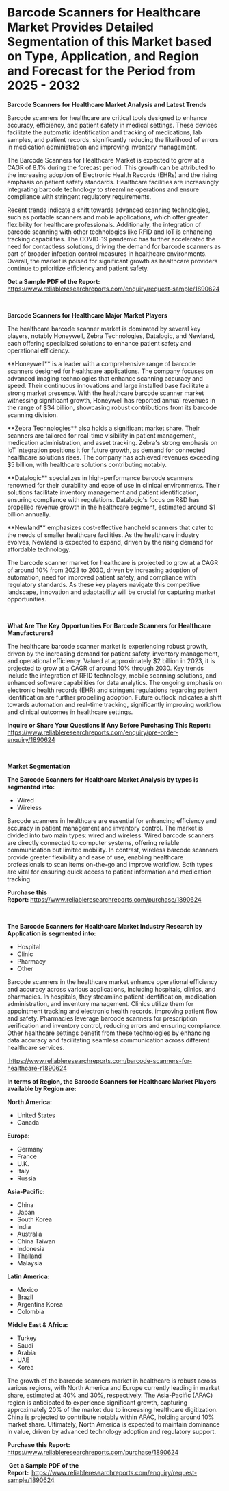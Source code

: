 <p><h1>Barcode Scanners for Healthcare Market Provides Detailed Segmentation of this Market based on Type, Application, and Region and Forecast for the Period from 2025 - 2032</h1></p><p><strong>Barcode Scanners for Healthcare Market Analysis and Latest Trends</strong></p>
<p><p>Barcode scanners for healthcare are critical tools designed to enhance accuracy, efficiency, and patient safety in medical settings. These devices facilitate the automatic identification and tracking of medications, lab samples, and patient records, significantly reducing the likelihood of errors in medication administration and improving inventory management.</p><p>The Barcode Scanners for Healthcare Market is expected to grow at a CAGR of 8.1% during the forecast period. This growth can be attributed to the increasing adoption of Electronic Health Records (EHRs) and the rising emphasis on patient safety standards. Healthcare facilities are increasingly integrating barcode technology to streamline operations and ensure compliance with stringent regulatory requirements. </p><p>Recent trends indicate a shift towards advanced scanning technologies, such as portable scanners and mobile applications, which offer greater flexibility for healthcare professionals. Additionally, the integration of barcode scanning with other technologies like RFID and IoT is enhancing tracking capabilities. The COVID-19 pandemic has further accelerated the need for contactless solutions, driving the demand for barcode scanners as part of broader infection control measures in healthcare environments. Overall, the market is poised for significant growth as healthcare providers continue to prioritize efficiency and patient safety.</p></p>
<p><strong>Get a Sample PDF of the Report:&nbsp;</strong> <a href="https://www.reliableresearchreports.com/enquiry/request-sample/1890624?utm_campaign=13&utm_medium=2&utm_source=Github&utm_content=ia&utm_term=12042025&utm_id=barcode-scanners-for-healthcare">https://www.reliableresearchreports.com/enquiry/request-sample/1890624</a></p>
<p>&nbsp;</p>
<p><strong>Barcode Scanners for Healthcare Major Market Players</strong></p>
<p><p>The healthcare barcode scanner market is dominated by several key players, notably Honeywell, Zebra Technologies, Datalogic, and Newland, each offering specialized solutions to enhance patient safety and operational efficiency.</p><p>**Honeywell** is a leader with a comprehensive range of barcode scanners designed for healthcare applications. The company focuses on advanced imaging technologies that enhance scanning accuracy and speed. Their continuous innovations and large installed base facilitate a strong market presence. With the healthcare barcode scanner market witnessing significant growth, Honeywell has reported annual revenues in the range of $34 billion, showcasing robust contributions from its barcode scanning division.</p><p>**Zebra Technologies** also holds a significant market share. Their scanners are tailored for real-time visibility in patient management, medication administration, and asset tracking. Zebra's strong emphasis on IoT integration positions it for future growth, as demand for connected healthcare solutions rises. The company has achieved revenues exceeding $5 billion, with healthcare solutions contributing notably.</p><p>**Datalogic** specializes in high-performance barcode scanners renowned for their durability and ease of use in clinical environments. Their solutions facilitate inventory management and patient identification, ensuring compliance with regulations. Datalogic's focus on R&D has propelled revenue growth in the healthcare segment, estimated around $1 billion annually.</p><p>**Newland** emphasizes cost-effective handheld scanners that cater to the needs of smaller healthcare facilities. As the healthcare industry evolves, Newland is expected to expand, driven by the rising demand for affordable technology.</p><p>The barcode scanner market for healthcare is projected to grow at a CAGR of around 10% from 2023 to 2030, driven by increasing adoption of automation, need for improved patient safety, and compliance with regulatory standards. As these key players navigate this competitive landscape, innovation and adaptability will be crucial for capturing market opportunities.</p></p>
<p>&nbsp;</p>
<p><strong>What Are The Key Opportunities For Barcode Scanners for Healthcare Manufacturers?</strong></p>
<p><p>The healthcare barcode scanner market is experiencing robust growth, driven by the increasing demand for patient safety, inventory management, and operational efficiency. Valued at approximately $2 billion in 2023, it is projected to grow at a CAGR of around 10% through 2030. Key trends include the integration of RFID technology, mobile scanning solutions, and enhanced software capabilities for data analytics. The ongoing emphasis on electronic health records (EHR) and stringent regulations regarding patient identification are further propelling adoption. Future outlook indicates a shift towards automation and real-time tracking, significantly improving workflow and clinical outcomes in healthcare settings.</p></p>
<p><strong>Inquire or Share Your Questions If Any Before Purchasing This Report:</strong> <a href="https://www.reliableresearchreports.com/enquiry/pre-order-enquiry/1890624?utm_campaign=13&utm_medium=2&utm_source=Github&utm_content=ia&utm_term=12042025&utm_id=barcode-scanners-for-healthcare">https://www.reliableresearchreports.com/enquiry/pre-order-enquiry/1890624</a></p>
<p>&nbsp;</p>
<p><strong>Market Segmentation</strong></p>
<p><strong>The Barcode Scanners for Healthcare Market Analysis by types is segmented into:</strong></p>
<p><ul><li>Wired</li><li>Wireless</li></ul></p>
<p><p>Barcode scanners in healthcare are essential for enhancing efficiency and accuracy in patient management and inventory control. The market is divided into two main types: wired and wireless. Wired barcode scanners are directly connected to computer systems, offering reliable communication but limited mobility. In contrast, wireless barcode scanners provide greater flexibility and ease of use, enabling healthcare professionals to scan items on-the-go and improve workflow. Both types are vital for ensuring quick access to patient information and medication tracking.</p></p>
<p><strong>Purchase this Report:&nbsp;</strong><a href="https://www.reliableresearchreports.com/purchase/1890624?utm_campaign=13&utm_medium=2&utm_source=Github&utm_content=ia&utm_term=12042025&utm_id=barcode-scanners-for-healthcare">https://www.reliableresearchreports.com/purchase/1890624</a></p>
<p>&nbsp;</p>
<p><strong>The Barcode Scanners for Healthcare Market Industry Research by Application is segmented into:</strong></p>
<p><ul><li>Hospital</li><li>Clinic</li><li>Pharmacy</li><li>Other</li></ul></p>
<p><p>Barcode scanners in the healthcare market enhance operational efficiency and accuracy across various applications, including hospitals, clinics, and pharmacies. In hospitals, they streamline patient identification, medication administration, and inventory management. Clinics utilize them for appointment tracking and electronic health records, improving patient flow and safety. Pharmacies leverage barcode scanners for prescription verification and inventory control, reducing errors and ensuring compliance. Other healthcare settings benefit from these technologies by enhancing data accuracy and facilitating seamless communication across different healthcare services.</p></p>
<p><a href="https://www.reliableresearchreports.com/barcode-scanners-for-healthcare-r1890624?utm_campaign=13&utm_medium=2&utm_source=Github&utm_content=ia&utm_term=12042025&utm_id=barcode-scanners-for-healthcare">&nbsp;https://www.reliableresearchreports.com/barcode-scanners-for-healthcare-r1890624</a></p>
<p><strong>In terms of Region, the Barcode Scanners for Healthcare Market Players available by Region are:</strong></p>
<p>
    <p> <strong> North America: </strong>
        <ul>
            <li>United States</li>
            <li>Canada</li>
        </ul>
        </p> 
    <p> <strong> Europe: </strong>
        <ul>
            <li>Germany</li>
            <li>France</li>
            <li>U.K.</li>
            <li>Italy</li>
            <li>Russia</li>
        </ul>
        </p> 
    <p> <strong> Asia-Pacific: </strong>
        <ul>
            <li>China</li>
            <li>Japan</li>
            <li>South Korea</li>
            <li>India</li>
            <li>Australia</li>
            <li>China Taiwan</li>
            <li>Indonesia</li>
            <li>Thailand</li>
            <li>Malaysia</li>
        </ul>
        </p> 
    <p> <strong> Latin America: </strong>
        <ul>
            <li>Mexico</li>
            <li>Brazil</li>
            <li>Argentina Korea</li>
            <li>Colombia</li>
        </ul>
        </p> 
    <p> <strong> Middle East & Africa: </strong>
        <ul>
            <li>Turkey</li>
            <li>Saudi</li>
            <li>Arabia</li>
            <li>UAE</li>
            <li>Korea</li>
        </ul>
    </p>
    </p>
<p><p>The growth of the barcode scanners market in healthcare is robust across various regions, with North America and Europe currently leading in market share, estimated at 40% and 30%, respectively. The Asia-Pacific (APAC) region is anticipated to experience significant growth, capturing approximately 20% of the market due to increasing healthcare digitization. China is projected to contribute notably within APAC, holding around 10% market share. Ultimately, North America is expected to maintain dominance in value, driven by advanced technology adoption and regulatory support.</p></p>
<p><strong>Purchase this Report: </strong><a href="https://www.reliableresearchreports.com/purchase/1890624?utm_campaign=13&utm_medium=2&utm_source=Github&utm_content=ia&utm_term=12042025&utm_id=barcode-scanners-for-healthcare">https://www.reliableresearchreports.com/purchase/1890624</a></p>
<p>&nbsp;<strong>Get a Sample PDF of the Report:&nbsp;&nbsp;</strong><a href="https://www.reliableresearchreports.com/enquiry/request-sample/1890624?utm_campaign=13&utm_medium=2&utm_source=Github&utm_content=ia&utm_term=12042025&utm_id=barcode-scanners-for-healthcare">https://www.reliableresearchreports.com/enquiry/request-sample/1890624</a></p>
<p><strong></strong></p>
<p><p></p><p></p><p></p></p>